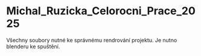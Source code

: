 # Michal_Ruzicka_Celorocni_Prace_2025
Všechny soubory nutné ke správnému rendrování projektu. Je nutno blenderu ke spuštění.
